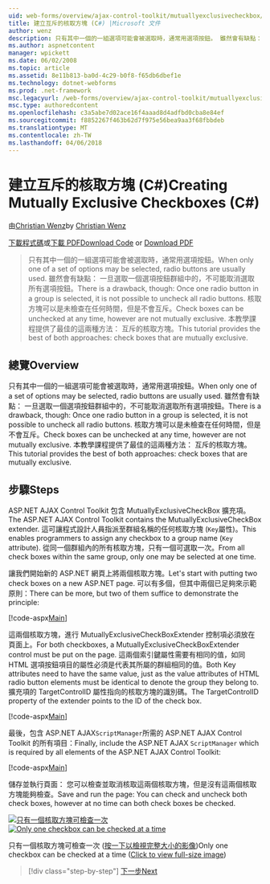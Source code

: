 ```yaml
---
uid: web-forms/overview/ajax-control-toolkit/mutuallyexclusivecheckbox/creating-mutually-exclusive-checkboxes-cs
title: 建立互斥的核取方塊 (C#) |Microsoft 文件
author: wenz
description: 只有其中一個的一組選項可能會被選取時，通常用選項按鈕。 雖然會有缺點： 一旦選取一個選項按鈕群組中的，...
ms.author: aspnetcontent
manager: wpickett
ms.date: 06/02/2008
ms.topic: article
ms.assetid: 8e11b813-ba0d-4c29-b0f8-f65db6dbef1e
ms.technology: dotnet-webforms
ms.prod: .net-framework
msc.legacyurl: /web-forms/overview/ajax-control-toolkit/mutuallyexclusivecheckbox/creating-mutually-exclusive-checkboxes-cs
msc.type: authoredcontent
ms.openlocfilehash: c3a5abe7d02ace16f4aaad8d4adfbd0cba8e84ef
ms.sourcegitcommit: f8852267f463b62d7f975e56bea9aa3f68fbbdeb
ms.translationtype: MT
ms.contentlocale: zh-TW
ms.lasthandoff: 04/06/2018
---
```

<a name="creating-mutually-exclusive-checkboxes-c"></a><span data-ttu-id="8cb0f-104">建立互斥的核取方塊 (C#)</span><span class="sxs-lookup"><span data-stu-id="8cb0f-104">Creating Mutually Exclusive Checkboxes (C#)</span></span>
====================
<span data-ttu-id="8cb0f-105">由[Christian Wenz](https://github.com/wenz)</span><span class="sxs-lookup"><span data-stu-id="8cb0f-105">by [Christian Wenz](https://github.com/wenz)</span></span>

<span data-ttu-id="8cb0f-106">[下載程式碼](http://download.microsoft.com/download/9/3/f/93f8daea-bebd-4821-833b-95205389c7d0/MutuallyExclusiveCheckBox0.cs.zip)或[下載 PDF](http://download.microsoft.com/download/b/6/a/b6ae89ee-df69-4c87-9bfb-ad1eb2b23373/mutuallyexclusivecheckbox0CS.pdf)</span><span class="sxs-lookup"><span data-stu-id="8cb0f-106">[Download Code](http://download.microsoft.com/download/9/3/f/93f8daea-bebd-4821-833b-95205389c7d0/MutuallyExclusiveCheckBox0.cs.zip) or [Download PDF](http://download.microsoft.com/download/b/6/a/b6ae89ee-df69-4c87-9bfb-ad1eb2b23373/mutuallyexclusivecheckbox0CS.pdf)</span></span>

> <span data-ttu-id="8cb0f-107">只有其中一個的一組選項可能會被選取時，通常用選項按鈕。</span><span class="sxs-lookup"><span data-stu-id="8cb0f-107">When only one of a set of options may be selected, radio buttons are usually used.</span></span> <span data-ttu-id="8cb0f-108">雖然會有缺點： 一旦選取一個選項按鈕群組中的，不可能取消選取所有選項按鈕。</span><span class="sxs-lookup"><span data-stu-id="8cb0f-108">There is a drawback, though: Once one radio button in a group is selected, it is not possible to uncheck all radio buttons.</span></span> <span data-ttu-id="8cb0f-109">核取方塊可以是未檢查在任何時間，但是不會互斥。</span><span class="sxs-lookup"><span data-stu-id="8cb0f-109">Check boxes can be unchecked at any time, however are not mutually exclusive.</span></span> <span data-ttu-id="8cb0f-110">本教學課程提供了最佳的這兩種方法： 互斥的核取方塊。</span><span class="sxs-lookup"><span data-stu-id="8cb0f-110">This tutorial provides the best of both approaches: check boxes that are mutually exclusive.</span></span>


## <a name="overview"></a><span data-ttu-id="8cb0f-111">總覽</span><span class="sxs-lookup"><span data-stu-id="8cb0f-111">Overview</span></span>

<span data-ttu-id="8cb0f-112">只有其中一個的一組選項可能會被選取時，通常用選項按鈕。</span><span class="sxs-lookup"><span data-stu-id="8cb0f-112">When only one of a set of options may be selected, radio buttons are usually used.</span></span> <span data-ttu-id="8cb0f-113">雖然會有缺點： 一旦選取一個選項按鈕群組中的，不可能取消選取所有選項按鈕。</span><span class="sxs-lookup"><span data-stu-id="8cb0f-113">There is a drawback, though: Once one radio button in a group is selected, it is not possible to uncheck all radio buttons.</span></span> <span data-ttu-id="8cb0f-114">核取方塊可以是未檢查在任何時間，但是不會互斥。</span><span class="sxs-lookup"><span data-stu-id="8cb0f-114">Check boxes can be unchecked at any time, however are not mutually exclusive.</span></span> <span data-ttu-id="8cb0f-115">本教學課程提供了最佳的這兩種方法： 互斥的核取方塊。</span><span class="sxs-lookup"><span data-stu-id="8cb0f-115">This tutorial provides the best of both approaches: check boxes that are mutually exclusive.</span></span>

## <a name="steps"></a><span data-ttu-id="8cb0f-116">步驟</span><span class="sxs-lookup"><span data-stu-id="8cb0f-116">Steps</span></span>

<span data-ttu-id="8cb0f-117">ASP.NET AJAX Control Toolkit 包含 MutuallyExclusiveCheckBox 擴充項。</span><span class="sxs-lookup"><span data-stu-id="8cb0f-117">The ASP.NET AJAX Control Toolkit contains the MutuallyExclusiveCheckBox extender.</span></span> <span data-ttu-id="8cb0f-118">這可讓程式設計人員指派至群組名稱的任何核取方塊 (`Key`屬性)。</span><span class="sxs-lookup"><span data-stu-id="8cb0f-118">This enables programmers to assign any checkbox to a group name (`Key` attribute).</span></span> <span data-ttu-id="8cb0f-119">從同一個群組內的所有核取方塊，只有一個可選取一次。</span><span class="sxs-lookup"><span data-stu-id="8cb0f-119">From all check boxes within the same group, only one may be selected at one time.</span></span>

<span data-ttu-id="8cb0f-120">讓我們開始新的 ASP.NET 網頁上將兩個核取方塊。</span><span class="sxs-lookup"><span data-stu-id="8cb0f-120">Let's start with putting two check boxes on a new ASP.NET page.</span></span> <span data-ttu-id="8cb0f-121">可以有多個，但其中兩個已足夠來示範原則：</span><span class="sxs-lookup"><span data-stu-id="8cb0f-121">There can be more, but two of them suffice to demonstrate the principle:</span></span>

[!code-aspx[Main](creating-mutually-exclusive-checkboxes-cs/samples/sample1.aspx)]

<span data-ttu-id="8cb0f-122">這兩個核取方塊，進行 MutuallyExclusiveCheckBoxExtender 控制項必須放在頁面上。</span><span class="sxs-lookup"><span data-stu-id="8cb0f-122">For both checkboxes, a MutuallyExclusiveCheckBoxExtender control must be put on the page.</span></span> <span data-ttu-id="8cb0f-123">這兩個索引鍵屬性需要有相同的值，如同 HTML 選項按鈕項目的屬性必須是代表其所屬的群組相同的值。</span><span class="sxs-lookup"><span data-stu-id="8cb0f-123">Both Key attributes need to have the same value, just as the value attributes of HTML radio button elements must be identical to denote the group they belong to.</span></span> <span data-ttu-id="8cb0f-124">擴充項的 TargetControlID 屬性指向的核取方塊的識別碼。</span><span class="sxs-lookup"><span data-stu-id="8cb0f-124">The TargetControlID property of the extender points to the ID of the check box.</span></span>

[!code-aspx[Main](creating-mutually-exclusive-checkboxes-cs/samples/sample2.aspx)]

<span data-ttu-id="8cb0f-125">最後，包含 ASP.NET AJAX`ScriptManager`所需的 ASP.NET AJAX Control Toolkit 的所有項目：</span><span class="sxs-lookup"><span data-stu-id="8cb0f-125">Finally, include the ASP.NET AJAX `ScriptManager` which is required by all elements of the ASP.NET AJAX Control Toolkit:</span></span>

[!code-aspx[Main](creating-mutually-exclusive-checkboxes-cs/samples/sample3.aspx)]

<span data-ttu-id="8cb0f-126">儲存並執行頁面： 您可以檢查並取消核取這兩個核取方塊，但是沒有這兩個核取方塊能夠檢查。</span><span class="sxs-lookup"><span data-stu-id="8cb0f-126">Save and run the page: You can check and uncheck both check boxes, however at no time can both check boxes be checked.</span></span>


<span data-ttu-id="8cb0f-127">[![只有一個核取方塊可檢查一次](creating-mutually-exclusive-checkboxes-cs/_static/image2.png)](creating-mutually-exclusive-checkboxes-cs/_static/image1.png)</span><span class="sxs-lookup"><span data-stu-id="8cb0f-127">[![Only one checkbox can be checked at a time](creating-mutually-exclusive-checkboxes-cs/_static/image2.png)](creating-mutually-exclusive-checkboxes-cs/_static/image1.png)</span></span>

<span data-ttu-id="8cb0f-128">只有一個核取方塊可檢查一次 ([按一下以檢視完整大小的影像](creating-mutually-exclusive-checkboxes-cs/_static/image3.png))</span><span class="sxs-lookup"><span data-stu-id="8cb0f-128">Only one checkbox can be checked at a time ([Click to view full-size image](creating-mutually-exclusive-checkboxes-cs/_static/image3.png))</span></span>

> [!div class="step-by-step"]
> [<span data-ttu-id="8cb0f-129">下一步</span><span class="sxs-lookup"><span data-stu-id="8cb0f-129">Next</span></span>](creating-mutually-exclusive-checkboxes-vb.md)
